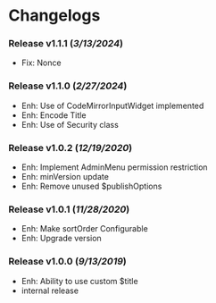 # Changelogs

### Release v1.1.1 (*3/13/2024*)
- Fix: Nonce

### Release v1.1.0 (*2/27/2024*)
- Enh: Use of CodeMirrorInputWidget implemented
- Enh: Encode Title
- Enh: Use of Security class

### Release v1.0.2 (*12/19/2020*)
- Enh: Implement AdminMenu permission restriction
- Enh: minVersion update
- Enh: Remove unused $publishOptions

### Release v1.0.1 (*11/28/2020*)
- Enh: Make sortOrder Configurable
- Enh: Upgrade version

### Release v1.0.0 (*9/13/2019*)
- Enh: Ability to use custom $title
- internal release
